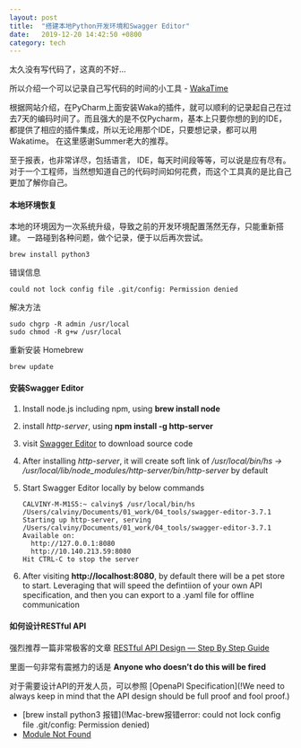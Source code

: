 ```yaml
---
layout: post
title:  "搭建本地Python开发环境和Swagger Editor"
date:   2019-12-20 14:42:50 +0800
category: tech
---
```


太久没有写代码了，这真的不好...

所以介绍一个可以记录自己写代码的时间的小工具 - [WakaTime](!https://wakatime.com/dashboard)

根据网站介绍，在PyCharm上面安装Waka的插件，就可以顺利的记录起自己在过去7天的编码时间了。而且强大的是不仅Pycharm，基本上只要你想的到的IDE，都提供了相应的插件集成，所以无论用那个IDE，只要想记录，都可以用Wakatime。 在这里感谢Summer老大的推荐。 

至于报表，也非常详尽，包括语言， IDE，每天时间段等等，可以说是应有尽有。 对于一个工程师，当然想知道自己的代码时间如何花费，而这个工具真的是比自己更加了解你自己。 

#### 本地环境恢复

本地的环境因为一次系统升级，导致之前的开发环境配置荡然无存，只能重新搭建。 一路碰到各种问题，做个记录，便于以后再次尝试。

```
brew install python3
```



错误信息

```
could not lock config file .git/config: Permission denied
```

解决方法

```
sudo chgrp -R admin /usr/local
sudo chmod -R g+w /usr/local
```

重新安装 Homebrew 

```
brew update
```



#### 安装Swagger Editor

1. Install node.js  including npm, using **brew install node**

2. install *http-server*, using **npm install -g http-server**

3. visit [Swagger Editor](!https://github.com/swagger-api/swagger-editor/releases) to download source code

4. After installing *http-server*, it will create soft link of */usr/local/bin/hs -> /usr/local/lib/node_modules/http-server/bin/http-server* by default

5. Start Swagger Editor locally by below commands

   ```
   CALVINY-M-M1S5:~ calviny$ /usr/local/bin/hs /Users/calviny/Documents/01_work/04_tools/swagger-editor-3.7.1
   Starting up http-server, serving /Users/calviny/Documents/01_work/04_tools/swagger-editor-3.7.1
   Available on:
     http://127.0.0.1:8080
     http://10.140.213.59:8080
   Hit CTRL-C to stop the server
   ```

6. After visiting **http://localhost:8080**, by default there will be a pet store to start. Leveraging that will speed the defintiion of your own API specification, and then you can export to a .yaml file for offline communication



#### 如何设计RESTful API

强烈推荐一篇非常极客的文章 [RESTful API Design — Step By Step Guide](https://hackernoon.com/restful-api-design-step-by-step-guide-2f2c9f9fcdbf)

里面一句非常有震撼力的话是  **Anyone who doesn’t do this will be fired**

对于需要设计API的开发人员，可以参照 [OpenaPI Specification](!We need to always keep in mind that the API design should be full proof and fool proof.)

- [brew install python3 报错](!Mac-brew报错error: could not lock config file .git/config: Permission denied)
- [Module Not Found](https://jonathansoma.com/course/foundations-2021/jupyter-module-not-found/)

